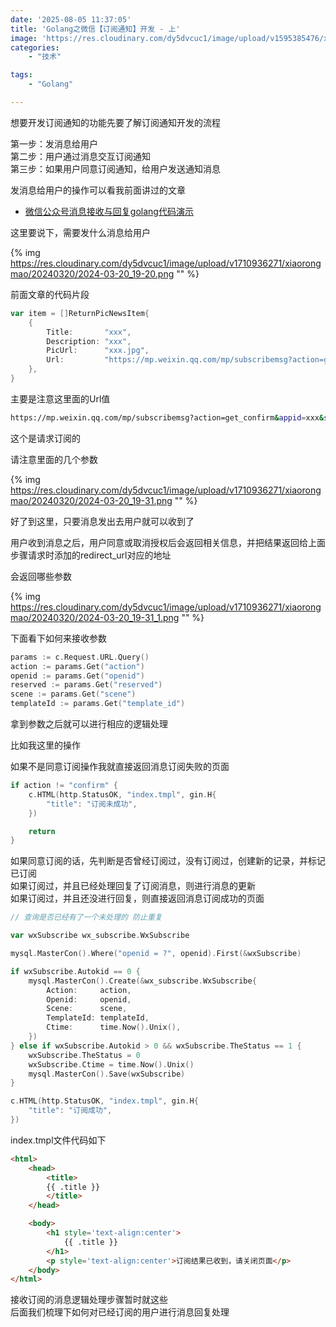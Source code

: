 ```yaml
---
date: '2025-08-05 11:37:05'
title: 'Golang之微信【订阅通知】开发 - 上'
image: 'https://res.cloudinary.com/dy5dvcuc1/image/upload/v1595385476/xiaorongmao/golang.jpg'
categories:
    - "技术"

tags:
    - "Golang"

---
```


想要开发订阅通知的功能先要了解订阅通知开发的流程

第一步：发消息给用户  
第二步：用户通过消息交互订阅通知  
第三步：如果用户同意订阅通知，给用户发送通知消息

发消息给用户的操作可以看我前面讲过的文章

* [微信公众号消息接收与回复golang代码演示](https://www.xiaorongmao.com/blog/159 "微信公众号消息接收与回复golang代码演示")

这里要说下，需要发什么消息给用户

{% img https://res.cloudinary.com/dy5dvcuc1/image/upload/v1710936271/xiaorongmao/20240320/2024-03-20_19-20.png "" %}

前面文章的代码片段

```go
var item = []ReturnPicNewsItem{
    {
        Title:       "xxx",
        Description: "xxx",
        PicUrl:      "xxx.jpg",
        Url:         "https://mp.weixin.qq.com/mp/subscribemsg?action=get_confirm&appid=xxx&scene=1000&template_id=xxx&redirect_url=xxx&reserved=xxx#wechat_redirect",
    },
}
```

主要是注意这里面的Url值

```bash
https://mp.weixin.qq.com/mp/subscribemsg?action=get_confirm&appid=xxx&scene=1000&template_id=xxx&redirect_url=xxx&reserved=xxx#wechat_redirect
```

这个是请求订阅的

请注意里面的几个参数

{% img https://res.cloudinary.com/dy5dvcuc1/image/upload/v1710936271/xiaorongmao/20240320/2024-03-20_19-31.png "" %}

好了到这里，只要消息发出去用户就可以收到了

用户收到消息之后，用户同意或取消授权后会返回相关信息，并把结果返回给上面步骤请求时添加的redirect\_url对应的地址

会返回哪些参数

{% img https://res.cloudinary.com/dy5dvcuc1/image/upload/v1710936271/xiaorongmao/20240320/2024-03-20_19-31_1.png "" %}

下面看下如何来接收参数

```go
params := c.Request.URL.Query()
action := params.Get("action")
openid := params.Get("openid")
reserved := params.Get("reserved")
scene := params.Get("scene")
templateId := params.Get("template_id")
```

拿到参数之后就可以进行相应的逻辑处理

比如我这里的操作

如果不是同意订阅操作我就直接返回消息订阅失败的页面

```go
if action != "confirm" {
    c.HTML(http.StatusOK, "index.tmpl", gin.H{
        "title": "订阅未成功",
    })

    return
}
```

如果同意订阅的话，先判断是否曾经订阅过，没有订阅过，创建新的记录，并标记已订阅  
如果订阅过，并且已经处理回复了订阅消息，则进行消息的更新  
如果订阅过，并且还没进行回复，则直接返回消息订阅成功的页面

```go
// 查询是否已经有了一个未处理的 防止重复

var wxSubscribe wx_subscribe.WxSubscribe

mysql.MasterCon().Where("openid = ?", openid).First(&wxSubscribe)

if wxSubscribe.Autokid == 0 {
    mysql.MasterCon().Create(&wx_subscribe.WxSubscribe{
        Action:     action,
        Openid:     openid,
        Scene:      scene,
        TemplateId: templateId,
        Ctime:      time.Now().Unix(),
    })
} else if wxSubscribe.Autokid > 0 && wxSubscribe.TheStatus == 1 {
    wxSubscribe.TheStatus = 0
    wxSubscribe.Ctime = time.Now().Unix()
    mysql.MasterCon().Save(wxSubscribe)
}

c.HTML(http.StatusOK, "index.tmpl", gin.H{
    "title": "订阅成功",
})
```

index.tmpl文件代码如下

```html
<html>
    <head>
        <title>
        {{ .title }}
        </title>
    </head>

    <body>
        <h1 style='text-align:center'>
            {{ .title }}
        </h1>
        <p style='text-align:center'>订阅结果已收到，请关闭页面</p>
    </body>
</html>
```

接收订阅的消息逻辑处理步骤暂时就这些  
后面我们梳理下如何对已经订阅的用户进行消息回复处理
